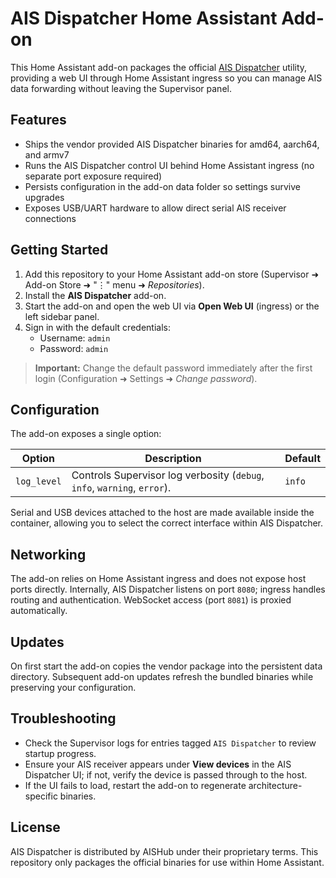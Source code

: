 # AIS Dispatcher Home Assistant Add-on

This Home Assistant add-on packages the official [AIS Dispatcher](https://www.aishub.net/ais-dispatcher) utility, providing a web UI through Home Assistant ingress so you can manage AIS data forwarding without leaving the Supervisor panel.

## Features

- Ships the vendor provided AIS Dispatcher binaries for amd64, aarch64, and armv7
- Runs the AIS Dispatcher control UI behind Home Assistant ingress (no separate port exposure required)
- Persists configuration in the add-on data folder so settings survive upgrades
- Exposes USB/UART hardware to allow direct serial AIS receiver connections

## Getting Started

1. Add this repository to your Home Assistant add-on store (Supervisor ➜ Add-on Store ➜ "⋮" menu ➜ *Repositories*).
2. Install the **AIS Dispatcher** add-on.
3. Start the add-on and open the web UI via **Open Web UI** (ingress) or the left sidebar panel.
4. Sign in with the default credentials:
   - Username: `admin`
   - Password: `admin`

> **Important:** Change the default password immediately after the first login (Configuration ➜ Settings ➜ *Change password*).

## Configuration

The add-on exposes a single option:

| Option      | Description                                                  | Default |
|-------------|--------------------------------------------------------------|---------|
| `log_level` | Controls Supervisor log verbosity (`debug`, `info`, `warning`, `error`). | `info`  |

Serial and USB devices attached to the host are made available inside the container, allowing you to select the correct interface within AIS Dispatcher.

## Networking

The add-on relies on Home Assistant ingress and does not expose host ports directly. Internally, AIS Dispatcher listens on port `8080`; ingress handles routing and authentication. WebSocket access (port `8081`) is proxied automatically.

## Updates

On first start the add-on copies the vendor package into the persistent data directory. Subsequent add-on updates refresh the bundled binaries while preserving your configuration.

## Troubleshooting

- Check the Supervisor logs for entries tagged `AIS Dispatcher` to review startup progress.
- Ensure your AIS receiver appears under **View devices** in the AIS Dispatcher UI; if not, verify the device is passed through to the host.
- If the UI fails to load, restart the add-on to regenerate architecture-specific binaries.

## License

AIS Dispatcher is distributed by AISHub under their proprietary terms. This repository only packages the official binaries for use within Home Assistant.
